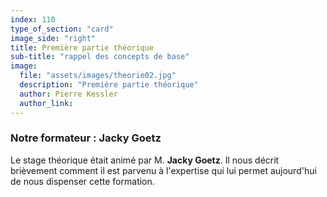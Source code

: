 ```yaml
---
index: 110
type_of_section: "card"
image_side: "right"
title: Première partie théorique
sub-title: "rappel des concepts de base"
image:
  file: "assets/images/theorie02.jpg"
  description: "Première partie théorique"
  author: Pierre Kessler
  author_link: 
---
```

### Notre formateur : Jacky Goetz ###   

Le stage théorique était animé par M. **Jacky Goetz**. Il nous décrit brièvement comment il est <span class="soundcite" data-url="assets/sons/jacky_journee_court.mp3" data-start="0" data-end="110000" data-plays="1">parvenu à l'expertise</span> qui lui permet aujourd'hui de nous dispenser cette formation.